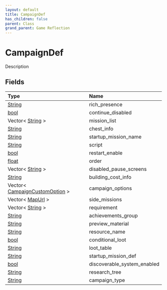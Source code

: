 ```yaml
---
layout: default
title: CampaignDef
has_children: false
parent: Class
grand_parent: Game Reflection
---
```

# CampaignDef
Description 

## Fields

| Type | Name |
|:----------|:--------------|
| [String](/riftbreaker-wiki/docs/game-reflection/components/string/) | rich_presence |
| [bool](/riftbreaker-wiki/docs/game-reflection/components/bool/) | continue_disabled |
| Vector< [String](/riftbreaker-wiki/docs/game-reflection/components/string/) > | mission_list |
| [String](/riftbreaker-wiki/docs/game-reflection/components/string/) | chest_info |
| [String](/riftbreaker-wiki/docs/game-reflection/components/string/) | startup_mission_name |
| [String](/riftbreaker-wiki/docs/game-reflection/components/string/) | script |
| [bool](/riftbreaker-wiki/docs/game-reflection/components/bool/) | restart_enable |
| [float](/riftbreaker-wiki/docs/game-reflection/components/float/) | order |
| Vector< [String](/riftbreaker-wiki/docs/game-reflection/components/string/) > | disabled_pause_screens |
| [String](/riftbreaker-wiki/docs/game-reflection/components/string/) | building_cost_info |
| Vector< [CampaignCustomOption](/riftbreaker-wiki/docs/game-reflection/classes/campaign_custom_option/) > | campaign_options |
| Vector< [MapUrl](/riftbreaker-wiki/docs/game-reflection/classes/map_url/) > | side_missions |
| Vector< [String](/riftbreaker-wiki/docs/game-reflection/components/string/) > | requirement |
| [String](/riftbreaker-wiki/docs/game-reflection/components/string/) | achievements_group |
| [String](/riftbreaker-wiki/docs/game-reflection/components/string/) | preview_material |
| [String](/riftbreaker-wiki/docs/game-reflection/components/string/) | resource_name |
| [bool](/riftbreaker-wiki/docs/game-reflection/components/bool/) | conditional_loot |
| [String](/riftbreaker-wiki/docs/game-reflection/components/string/) | loot_table |
| [String](/riftbreaker-wiki/docs/game-reflection/components/string/) | startup_mission_def |
| [bool](/riftbreaker-wiki/docs/game-reflection/components/bool/) | discoverable_system_enabled |
| [String](/riftbreaker-wiki/docs/game-reflection/components/string/) | research_tree |
| [String](/riftbreaker-wiki/docs/game-reflection/components/string/) | campaign_type |


